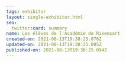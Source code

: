 ```yaml
---
tags: exhibitor
layout: single-exhibitor.html
seo:
  twitter:card: summary
name: Les élèves de l'Académie de Rixensart
created-on: 2021-08-13T19:38:25.076Z
updated-on: 2021-08-13T19:38:25.085Z
published-on: 2021-08-13T19:38:25.094Z
---
```

